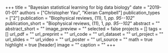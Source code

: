 +++
title = "Bayesian statistical learning for big data biology"
date = "2019-01-01"
authors = ["Christopher Yau", "Kieran Campbell"]
publication_types = ["2"]
publication = "Biophysical reviews, (11), 1, _pp. 95--102_"
publication_short = "Biophysical reviews, (11), 1, _pp. 95--102_"
abstract = ""
abstract_short = ""
image_preview = ""
selected = false
projects = []
tags = []
url_pdf = ""
url_preprint = ""
url_code = ""
url_dataset = ""
url_project = ""
url_slides = ""
url_video = ""
url_poster = ""
url_source = ""
math = true
highlight = true
[header]
image = ""
caption = ""
+++
